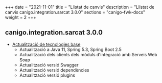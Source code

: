 +++
date        = "2021-11-01"
title       = "Llistat de canvis"
description = "Llistat de canvis canigo.integration.sarcat 3.0.0"
sections    = "canigo-fwk-docs"
weight		= 2
+++

## canigo.integration.sarcat 3.0.0

- [Actualització de tecnologies base](/noticies/2021-10-25-CAN-actualitzacio-canigo-3_6_0/)
   - Actualització a Java 11, Spring 5.3, Spring Boot 2.5
   - Actualització dels clients dels mòduls d'integració amb Serveis Web Soap
   - Actualització versió Swagger
   - Actualització versió dependències
   - Actualització versió plugins